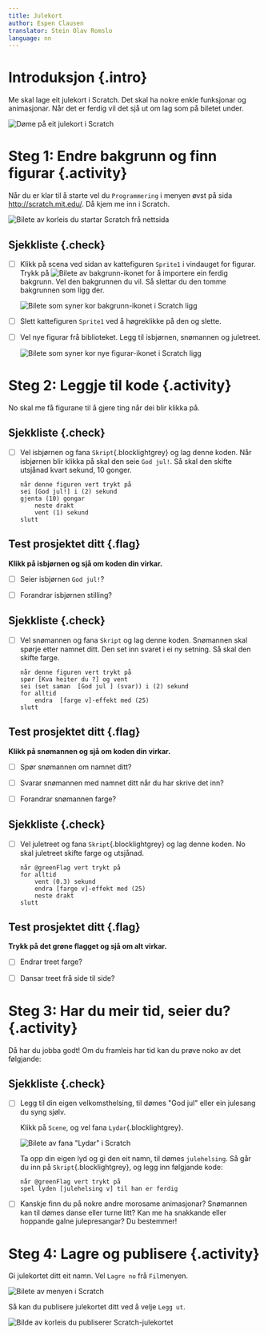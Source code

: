 ```yaml
---
title: Julekort
author: Espen Clausen
translator: Stein Olav Romslo
language: nn
---
```



# Introduksjon {.intro}

Me skal lage eit julekort i Scratch. Det skal ha nokre enkle funksjonar og
animasjonar. Når det er ferdig vil det sjå ut om lag som på biletet under.

![Døme på eit julekort i Scratch](julekort.png)


# Steg 1: Endre bakgrunn og finn figurar {.activity}

Når du er klar til å starte vel du `Programmering` i menyen øvst på sida
<http://scratch.mit.edu/>. Då kjem me inn i Scratch.

![Bilete av korleis du startar Scratch frå nettsida](programmering.png)

## Sjekkliste {.check}

- [ ] Klikk på scena ved sidan av kattefiguren `Sprite1` i vindauget for
  figurar. Trykk på ![Bilete av
  bakgrunn-ikonet](../bilder/bakgrunn-fra-bibliotek.png) for å importere ein
  ferdig bakgrunn. Vel den bakgrunnen du vil. Så slettar du den tomme bakgrunnen
  som ligg der.

  ![Bilete som syner kor bakgrunn-ikonet i Scratch ligg](ny_bakgrunn.png)

- [ ] Slett kattefiguren `Sprite1` ved å høgreklikke på den og slette.

- [ ] Vel nye figurar frå biblioteket. Legg til isbjørnen, snømannen og
  juletreet.

  ![Bilete som syner kor nye figurar-ikonet i Scratch ligg](velg_figurer.png)


# Steg 2: Leggje til kode {.activity}

No skal me få figurane til å gjere ting når dei blir klikka på.

## Sjekkliste {.check}

- [ ] Vel isbjørnen og fana `Skript`{.blocklightgrey} og lag denne koden. Når
  isbjørnen blir klikka på skal den seie `God jul!`. Så skal den skifte utsjånad
  kvart sekund, 10 gonger.

  ```blocks
  når denne figuren vert trykt på
  sei [God jul!] i (2) sekund
  gjenta (10) gongar
      neste drakt
      vent (1) sekund
  slutt
  ```

## Test prosjektet ditt {.flag}

__Klikk på isbjørnen og sjå om koden din virkar.__

- [ ] Seier isbjørnen `God jul!`?

- [ ] Forandrar isbjørnen stilling?

## Sjekkliste {.check}

- [ ] Vel snømannen og fana `Skript` og lag denne koden. Snømannen skal spørje
  etter namnet ditt. Den set inn svaret i ei ny setning. Så skal den skifte
  farge.

  ```blocks
  når denne figuren vert trykt på
  spør [Kva heiter du ?] og vent
  sei (set saman  [God jul ] (svar)) i (2) sekund
  for alltid
      endra  [farge v]-effekt med (25)
  slutt
  ```

## Test prosjektet ditt {.flag}

__Klikk på snømannen og sjå om koden din virkar.__

- [ ] Spør snømannen om namnet ditt?

- [ ] Svarar snømannen med namnet ditt når du har skrive det inn?

- [ ] Forandrar snømannen farge?

## Sjekkliste {.check}

- [ ] Vel juletreet og fana `Skript`{.blocklightgrey} og lag denne koden. No
  skal juletreet skifte farge og utsjånad.

  ```blocks
  når @greenFlag vert trykt på
  for alltid
      vent (0.3) sekund
      endra [farge v]-effekt med (25)
      neste drakt
  slutt
  ```

## Test prosjektet ditt {.flag}

__Trykk på det grøne flagget og sjå om alt virkar.__

- [ ] Endrar treet farge?

- [ ] Dansar treet frå side til side?


# Steg 3: Har du meir tid, seier du? {.activity}

Då har du jobba godt! Om du framleis har tid kan du prøve noko av det følgjande:

## Sjekkliste {.check}

- [ ] Legg til din eigen velkomsthelsing, til dømes "God jul" eller ein julesang
  du syng sjølv.

  Klikk på `Scene`, og vel fana `Lydar`{.blocklightgrey}.

  ![Bilete av fana "Lydar" i Scratch](lyder.png)

  Ta opp din eigen lyd og gi den eit namn, til dømes `julehelsing`. Så går du
  inn på `Skript`{.blocklightgrey}, og legg inn følgjande kode:

  ```blocks
  når @greenFlag vert trykt på
  spel lyden [julehelsing v] til han er ferdig
  ```

- [ ] Kanskje finn du på nokre andre morosame animasjonar? Snømannen kan til
  dømes danse eller turne litt? Kan me ha snakkande eller hoppande galne
  julepresangar? Du bestemmer!


# Steg 4: Lagre og publisere {.activity}

Gi julekortet ditt eit namn. Vel `Lagre no` frå `Fil`menyen.

![Bilete av menyen i Scratch](lagre.png)

Så kan du publisere julekortet ditt ved å velje `Legg ut`.

![Bilde av korleis du publiserer Scratch-julekortet](leggut.png)

